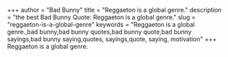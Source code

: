 +++
author = "Bad Bunny"
title = "Reggaeton is a global genre."
description = "the best Bad Bunny Quote: Reggaeton is a global genre."
slug = "reggaeton-is-a-global-genre"
keywords = "Reggaeton is a global genre.,bad bunny,bad bunny quotes,bad bunny quote,bad bunny sayings,bad bunny saying,quotes, sayings,quote, saying, motivation"
+++
Reggaeton is a global genre.
